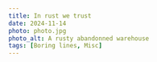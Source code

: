 ```yaml
---
title: In rust we trust
date: 2024-11-14
photo: photo.jpg
photo_alt: A rusty abandonned warehouse
tags: [Boring lines, Misc]
---
```

